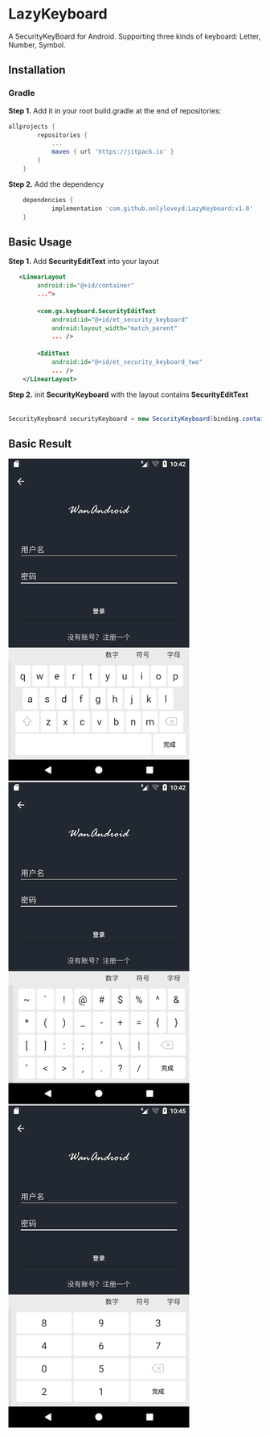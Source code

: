 # LazyKeyboard
A SecurityKeyBoard for Android. Supporting three kinds of keyboard:
Letter, Number, Symbol.

## Installation
### Gradle
**Step 1.** Add it in your root build.gradle at the end of repositories:
```groovy
allprojects {
		repositories {
			...
			maven { url 'https://jitpack.io' }
		}
	}
``` 
**Step 2.** Add the dependency
```groovy
	dependencies {
	        implementation 'com.github.onlyloveyd:LazyKeyboard:v1.0'
	}
```

## Basic Usage
**Step 1.** Add **SecurityEditText** into your layout
```xml
   <LinearLayout
        android:id="@+id/container"
        ...">

        <com.gs.keyboard.SecurityEditText
            android:id="@+id/et_security_keyboard"
            android:layout_width="match_parent"
            ... />

        <EditText
            android:id="@+id/et_security_keyboard_two"
            ... />
    </LinearLayout>
```
**Step 2.** init **SecurityKeyboard** with the layout contains **SecurityEditText**
```java

SecurityKeyboard securityKeyboard = new SecurityKeyboard(binding.container);

```

## Basic Result
![letter](screenshot/letter.png)
![symbol](screenshot/symbol.png)
![number](screenshot/number.png)